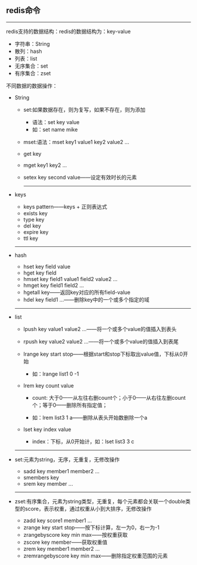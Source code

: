 ## redis命令

---



redis支持的数据结构：redis的数据结构为：key-value

* 字符串：String
* 散列：hash
* 列表：list
* 无序集合：set
* 有序集合：zset



不同数据的数据操作：

* String
  * set:如果数据存在，则为复写，如果不存在，则为添加
    * 语法：set key value
    * 如：set name mike
    
  * mset:语法：mset key1 value1 key2 value2 ...
  
  * get key
  
  * mget key1 key2 ...
  
  * setex key second value——设定有效时长的元素
  
    ---
  
* keys
  * keys pattern——keys + 正则表达式
  * exists key
  * type key
  * del key
  * expire key
  * ttl key
  
  ---
  
* hash
  * hset key field value
  * hget key field
  * hmset key field1 value1 field2 value2 ...
  * hmget key field1 field2 ...
  * hgetall key——返回key对应的所有field-value
  * hdel key field1 ...——删除key中的一个或多个指定的域
  
  ---
  
* list
  * lpush key value1 value2 ...——将一个或多个value的值插入到表头
  
  * rpush key value2 value2 ...——将一个或多个value的值插入到表尾
  
  * lrange key start stop——根据start和stop下标取出value值，下标从0开始
    
    * 如：lrange list1 0 -1
    
  * lrem key count value
    
    * count: 大于0——从左往右删count个；小于0——从右往左删count个；等于0——删除所有指定值；
    
    * 如：lrem list3 1 a——删除从表头开始数删除一个a
    
  * lset key index value
  
    * index：下标，从0开始计，如：lset list3 3 c  
  
  ---
  
* set:元素为string，无序，无重复，无修改操作

  * sadd key member1 member2 ...
  * smembers key
  * srem key member ...

  ---

* zset:有序集合，元素为string类型，无重复，每个元素都会关联一个double类型的score，表示权重，通过权重从小到大排序，无修改操作

  * zadd key score1 member1 ...
  * zrange key start stop——按下标计算，左一为0，右一为-1
  * zrangebyscore key min max——按权重获取
  * zscore key member——获取权重值
  * zrem key member1 member2 ...
  * zremrangebyscore key min max——删除指定权重范围的元素